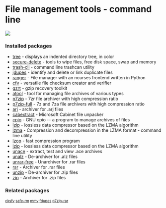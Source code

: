 # File management tools - command line

[![](https://screenshots.debian.net/thumbnail/tree/)](https://screenshots.debian.net/screenshot/tree/)


 

### Installed packages

* [tree](https://packages.debian.org/stretch/tree) - displays an indented directory tree, in color
* [secure-delete](https://packages.debian.org/stretch/secure-delete) - tools to wipe files, free disk space, swap and memory
* [trash-cli](https://packages.debian.org/stretch/trash-cli) - command line trashcan utility
* [jdupes](https://packages.debian.org/stretch/jdupes) - identify and delete or link duplicate files
* [ranger](https://packages.debian.org/stretch/ranger) - File manager with an ncurses frontend written in Python
* [cfv](https://packages.debian.org/stretch/cfv) - versatile file checksum creator and verifier
* [gzrt](https://packages.debian.org/stretch/gzrt) - gzip recovery toolkit
* [atool](https://packages.debian.org/stretch/atool) - tool for managing file archives of various types
* [p7zip](https://packages.debian.org/stretch/p7zip) - 7zr file archiver with high compression ratio
* [p7zip-full](https://packages.debian.org/stretch/p7zip-full) - 7z and 7za file archivers with high compression ratio
* [arj](https://packages.debian.org/stretch/arj) - archiver for .arj files
* [cabextract](https://packages.debian.org/stretch/cabextract) - Microsoft Cabinet file unpacker
* [cpio](https://packages.debian.org/stretch/cpio) - GNU cpio -- a program to manage archives of files
* [lzip](https://packages.debian.org/stretch/lzip) - lossless data compressor based on the LZMA algorithm
* [lzma](https://packages.debian.org/stretch/lzma) - Compression and decompression in the LZMA format - command line utility
* [lzop](https://packages.debian.org/stretch/lzop) - fast compression program
* [lzip](https://packages.debian.org/stretch/lzip) - lossless data compressor based on the LZMA algorithm
* [unace](https://packages.debian.org/stretch/unace) - extract, test and view .ace archives
* [unalz](https://packages.debian.org/stretch/unalz) - De-archiver for .alz files
* [unrar-free](https://packages.debian.org/stretch/unrar-free) - Unarchiver for .rar files
* [rar](https://packages.debian.org/stretch/rar) - Archiver for .rar files
* [unzip](https://packages.debian.org/stretch/unzip) - De-archiver for .zip files
* [zip](https://packages.debian.org/stretch/zip) - Archiver for .zip files

### Related packages

<sub> [cksfv](https://packages.debian.org/stretch/cksfv) [safe-rm](https://packages.debian.org/stretch/safe-rm) [mmv](https://packages.debian.org/stretch/mmv) [fdupes](https://packages.debian.org/stretch/fdupes) [p7zip-rar](https://packages.debian.org/stretch/p7zip-rar)  </sub>
